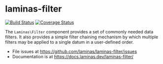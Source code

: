 # laminas-filter

[![Build Status](https://travis-ci.com/laminas/laminas-filter.svg?branch=master)](https://travis-ci.com/laminas/laminas-filter)
[![Coverage Status](https://coveralls.io/repos/github/laminas/laminas-filter/badge.svg?branch=master)](https://coveralls.io/github/laminas/laminas-filter?branch=master)

The `Laminas\Filter` component provides a set of commonly needed data filters. It
also provides a simple filter chaining mechanism by which multiple filters may
be applied to a single datum in a user-defined order.


- File issues at https://github.com/laminas/laminas-filter/issues
- Documentation is at https://docs.laminas.dev/laminas-filter/
